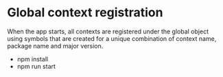 # Global context registration

When the app starts, all contexts are registered under the global object using symbols that are created for a unique combination of
context name, package name and major version.

- npm install
- npm run start
